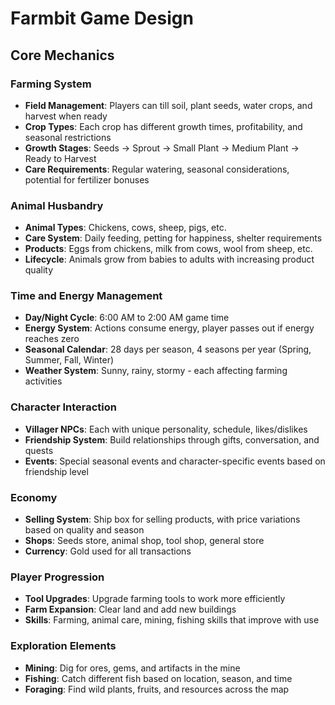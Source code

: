 # Farmbit Game Design

## Core Mechanics

### Farming System
- **Field Management**: Players can till soil, plant seeds, water crops, and harvest when ready
- **Crop Types**: Each crop has different growth times, profitability, and seasonal restrictions
- **Growth Stages**: Seeds → Sprout → Small Plant → Medium Plant → Ready to Harvest
- **Care Requirements**: Regular watering, seasonal considerations, potential for fertilizer bonuses

### Animal Husbandry
- **Animal Types**: Chickens, cows, sheep, pigs, etc.
- **Care System**: Daily feeding, petting for happiness, shelter requirements
- **Products**: Eggs from chickens, milk from cows, wool from sheep, etc.
- **Lifecycle**: Animals grow from babies to adults with increasing product quality

### Time and Energy Management
- **Day/Night Cycle**: 6:00 AM to 2:00 AM game time
- **Energy System**: Actions consume energy, player passes out if energy reaches zero
- **Seasonal Calendar**: 28 days per season, 4 seasons per year (Spring, Summer, Fall, Winter)
- **Weather System**: Sunny, rainy, stormy - each affecting farming activities

### Character Interaction
- **Villager NPCs**: Each with unique personality, schedule, likes/dislikes
- **Friendship System**: Build relationships through gifts, conversation, and quests
- **Events**: Special seasonal events and character-specific events based on friendship level

### Economy
- **Selling System**: Ship box for selling products, with price variations based on quality and season
- **Shops**: Seeds store, animal shop, tool shop, general store
- **Currency**: Gold used for all transactions

### Player Progression
- **Tool Upgrades**: Upgrade farming tools to work more efficiently
- **Farm Expansion**: Clear land and add new buildings
- **Skills**: Farming, animal care, mining, fishing skills that improve with use

### Exploration Elements
- **Mining**: Dig for ores, gems, and artifacts in the mine
- **Fishing**: Catch different fish based on location, season, and time
- **Foraging**: Find wild plants, fruits, and resources across the map